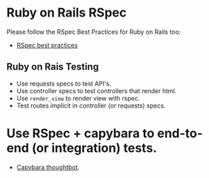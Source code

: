 # Ruby on Rails RSpec

Please follow the RSpec Best Practices for Ruby on Rails too:

* [RSpec best practices](/best-practices/rspec)

## Ruby on Rais Testing

* Use requests specs to test API's.
* Use controller specs to test controllers that render html.
* Use `render_view` to render view with rspec.
* Test routes implicit in controller (or requests) specs.
# Use RSpec + capybara to end-to-end (or integration) tests.
* [Capybara thoughtbot](http://robots.thoughtbot.com/rspec-integration-tests-with-capybara).




